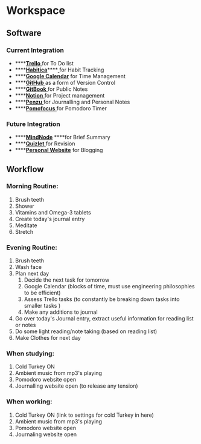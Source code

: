 # Workspace

## Software

### Current Integration

* \*\*\*\*[**Trello** ](https://trello.com/b/n5R1j8pH/to-do)for To Do list
* \*\*\*\*[**Habitica**](https://habitica.com/)\*\*\*\*[ ](https://habitica.com/)for Habit Tracking
* \*\*\*\*[**Google Calendar**](https://calendar.google.com/calendar/u/1/r) for Time Management
* \*\*\*\*[**GitHub** ](https://github.com/AdnanTech/UniversityOfSussex)as a form of Version Control
* \*\*\*\*[**GitBook** ](https://adnantech.gitbook.io/university-notes/)for Public Notes
* \*\*\*\*[**Notion** ](https://www.notion.so/)for Project management
* \*\*\*\*[**Penzu** ](https://penzu.com/)for Journalling and Personal Notes
* \*\*\*\*[**Pomofocus** ](https://pomofocus.io/)for Pomodoro Timer

### Future Integration

* \*\*\*\*[**MindNode**](https://github.com/AdnanTech/UniversityOfSussex/blob/master/Revision/Foundation%20Year%20Computer%20Science.pdf) ****for Brief Summary
* \*\*\*\*[**Quizlet** ](https://quizlet.com/AdnanTech/folders/foundation-year/sets)for Revision
* \*\*\*\*[**Personal Website**](https://adnanquisar.com/) for Blogging

## Workflow

### Morning Routine:

1. Brush teeth
2. Shower
3. Vitamins and Omega-3 tablets
4. Create today's journal entry
5. Meditate
6. Stretch

### Evening Routine:

1. Brush teeth
2. Wash face
3. Plan next day
   1. Decide the next task for tomorrow
   2. Google Calendar \(blocks of time, must use engineering philosophies to be efficient\)
   3. Assess Trello tasks \(to constantly be breaking down tasks into smaller tasks \)
   4. Make any additions to journal
4. Go over today's Journal entry, extract useful information for reading list or notes
5. Do some light reading/note taking \(based on reading list\)
6. Make Clothes for next day

### When studying:

1. Cold Turkey ON
2. Ambient music from mp3's playing
3. Pomodoro website open
4. Journalling website open \(to release any tension\)

### When working:

1. Cold Turkey ON \(link to settings for cold Turkey in here\)
2. Ambient music from mp3's playing
3. Pomodoro website open
4. Journaling website open

